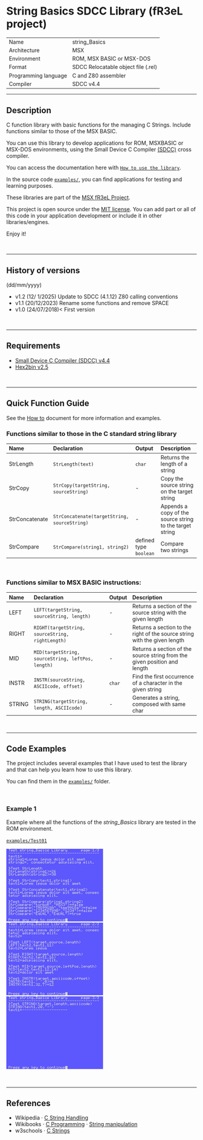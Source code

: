 # String Basics SDCC Library (fR3eL project)

<table>
<tr><td>Name</td><td>string_Basics</td></tr>
<tr><td>Architecture</td><td>MSX</td></tr>
<tr><td>Environment</td><td>ROM, MSX BASIC or MSX-DOS</td></tr>
<tr><td>Format</td><td>SDCC Relocatable object file (.rel)</td></tr>
<tr><td>Programming language</td><td>C and Z80 assembler</td></tr>
<tr><td>Compiler</td><td>SDCC v4.4</td></tr>
</table>

---

## Description

C function library with basic functions for the managing C Strings.
Include functions similar to those of the MSX BASIC.

You can use this library to develop applications for ROM, MSXBASIC or MSX-DOS environments, using the Small Device C Compiler [(SDCC)](http://sdcc.sourceforge.net/) cross compiler.

You can access the documentation here with [`How to use the library`](docs/HOWTO.md).

In the source code [`examples/`](examples/), you can find applications for testing and learning purposes.

These libraries are part of the [MSX fR3eL Project](https://github.com/mvac7/SDCC_MSX_fR3eL).

This project is open source under the [MIT license](LICENSE).
You can add part or all of this code in your application development or include it in other libraries/engines.

Enjoy it!

<br/>

---

## History of versions
(dd/mm/yyyy)

- v1.2 (12/ 1/2025) Update to SDCC (4.1.12) Z80 calling conventions
- v1.1 (20/12/2023) Rename some functions and remove SPACE
- v1.0 (24/07/2018)< First version 


<br/>

---

## Requirements

- [Small Device C Compiler (SDCC) v4.4](http://sdcc.sourceforge.net/)
- [Hex2bin v2.5](http://hex2bin.sourceforge.net/)

<br/>

---

## Quick Function Guide

See the [How to](docs/HOWTO.md) document for more information and examples.

### Functions similar to those in the C standard string library

| Name  | Declaration  | Output | Description |
| :---  | :---         | :---   | :---        |
| StrLength | `StrLength(text)` | `char` | Returns the length of a string |
| StrCopy | `StrCopy(targetString, sourceString)` | - | Copy the source string on the target string |
| StrConcatenate | `StrConcatenate(targetString, sourceString)` | - | Appends a copy of the source string to the target string |
| StrCompare | `StrCompare(string1, string2) ` | defined type `boolean` | Compare two strings |

<br/>

### Functions similar to MSX BASIC instructions:

| Name   | Declaration  | Output | Description |
| :---   | :---         | :---   | :---        |
| LEFT   | `LEFT(targetString, sourceString, length)` | -      | Returns a section of the source string with the given length |
| RIGHT  | `RIGHT(targetString, sourceString, rightLength)`    | - | Returns a section to the right of the source string with the given length |
| MID    | `MID(targetString, sourceString, leftPos, length)`  | - | Returns a section of the source string from the given position and length |
| INSTR  | `INSTR(sourceString, ASCIIcode, offset)`   | `char` | Find the first occurrence of a character in the given string |
| STRING | `STRING(targetString, length, ASCIIcode)`  | -      | Generates a string, composed with same char |

<br/>

---

## Code Examples

The project includes several examples that I have used to test the library and that can help you learn how to use this library.

You can find them in the [`examples/`](examples/) folder.

<br/>

### Example 1

Example where all the functions of the _string_Basics_ library are tested in the ROM environment.

[`examples/Test01`](examples/Test01)

![Example screenshot](docs/pics/Test01_01.png) 
![Example screenshot](docs/pics/Test01_02.png) 
![Example screenshot](docs/pics/Test01_03.png) 

<br/>

---

## References

- Wikipedia · [C String Handling](https://en.wikipedia.org/wiki/C_string_handling)
- Wikibooks · [C Programming](https://en.wikibooks.org/wiki/C_Programming) · [String manipulation](https://en.wikibooks.org/wiki/C_Programming/String_manipulation)
- w3schools · [C Strings](https://www.w3schools.com/c/c_strings.php)